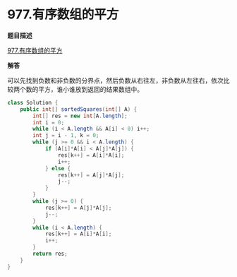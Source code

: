# 977.有序数组的平方

**题目描述**

[977.有序数组的平方](https://leetcode-cn.com/problems/squares-of-a-sorted-array/)

**解答**

可以先找到负数和非负数的分界点，然后负数从右往左，非负数从左往右，依次比较两个数的平方，谁小谁放到返回的结果数组中。

```java
class Solution {
    public int[] sortedSquares(int[] A) {
        int[] res = new int[A.length];
        int i = 0;
        while (i < A.length && A[i] < 0) i++;
        int j = i - 1, k = 0;
        while (j >= 0 && i < A.length) {
            if (A[i]*A[i] < A[j]*A[j]) {
                res[k++] = A[i]*A[i];
                i++;
            } else {
                res[k++] = A[j]*A[j];
                j--;
            }
        }
        while (j >= 0) {
            res[k++] = A[j]*A[j];
            j--;
        }
        while (i < A.length) {
            res[k++] = A[i]*A[i];
            i++;
        }
        return res;
    }
}
```